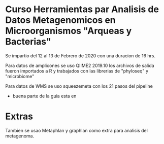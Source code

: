 <h1 class="h1">Curso Herramientas par Analisis de Datos Metagenomicos en Microorganismos "Arqueas y Bacterias" </h1>

Se impartio del 12 al 13 de Febrero de 2020 con una duracion de 16 hrs.

Para datos de amplicones se uso QIIME2 2019.10 los archivos de salida fueron importados a R y trabajados con las librerias de "phyloseq" y "microbiome"

Para datos de WMS se uso squeezemeta con los 21 pasos  del pipeline

- buena parte de la guia esta en <a href="https://github.com/AdrianMtz-Santana/Curso-Herramientas-par-Analisis-de-Datos-MEtagenomicos-en-Microorganismos-Arqueas-y-Bacterias-/blob/5a25a753a5d7919352b0d9f9c28a49e12b8b8f5c/Curso_Feb2020/Receta_phylomicrobiome_correct.pdf"> </a> 





<h1 class="h1">Extras </h1>

Tambien se usao Metaphlan y graphlan como extra para analisis del metagenoma.

